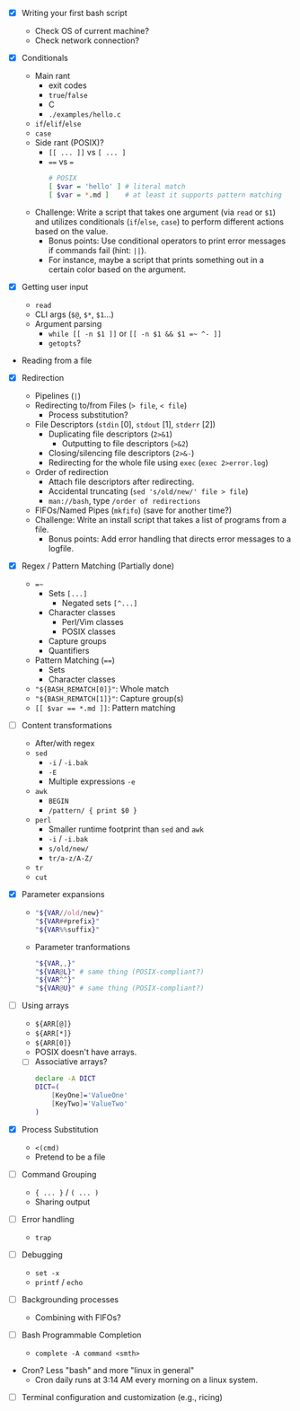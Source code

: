 - [x] Writing your first bash script
    - Check OS of current machine?
    - Check network connection?

- [x] Conditionals
    - Main rant 
        - exit codes
        - `true`/`false`
        - C
        - `./examples/hello.c`
    - `if`/`elif`/`else`
    - `case`
    - Side rant (POSIX)?
        - `[[ ... ]]` vs `[ ... ]`
        - `==` vs `=`
          ```sh
          # POSIX
          [ $var = 'hello' ] # literal match
          [ $var = *.md ]    # at least it supports pattern matching
          ```
    * Challenge: Write a script that takes one argument (via `read` or `$1`) and utilizes 
      conditionals (`if`/`else`, `case`) to perform different actions based on the value.  
        * Bonus points: Use conditional operators to print error messages if commands fail (hint: `||`).  
        * For instance, maybe a script that prints something out in a certain color based on the argument.

- [x] Getting user input
    - `read`
    - CLI args (`$@`, `$*`, `$1`...)
    - Argument parsing
        - `while [[ -n $1 ]]` or `[[ -n $1 && $1 =~ ^- ]]`
        - `getopts`?

- Reading from a file

- [x] Redirection
    - Pipelines (`|`)
    - Redirecting to/from Files (`> file`, `< file`)
        - Process substitution?
    - File Descriptors (`stdin` [0], `stdout` [1], `stderr` [2])
        - Duplicating file descriptors (`2>&1`)
            - Outputting to file descriptors (`>&2`)
        - Closing/silencing file descriptors (`2>&-`)
        - Redirecting for the whole file using `exec` (`exec 2>error.log`)
    - Order of redirection
        - Attach file descriptors after redirecting.  
        - Accidental truncating (`sed 's/old/new/' file > file`) 
        - `man://bash`, type `/order of redirections`
    - FIFOs/Named Pipes (`mkfifo`) (save for another time?)
    - Challenge: Write an install script that takes a list of programs from a file.  
        - Bonus points: Add error handling that directs error messages to a 
          logfile.  


- [x] Regex / Pattern Matching (Partially done)
    - `=~`
        - Sets `[...]`
            - Negated sets `[^...]`
        - Character classes
            - Perl/Vim classes
            - POSIX classes
        - Capture groups
        - Quantifiers
    - Pattern Matching (`==`)
        - Sets
        - Character classes
    - `"${BASH_REMATCH[0]}"`: Whole match
    - `"${BASH_REMATCH[1]}"`: Capture group(s)
    - `[[ $var == *.md ]]`: Pattern matching


- [ ] Content transformations
    - After/with regex
    - `sed`
        - `-i` / `-i.bak`
        - `-E`
        - Multiple expressions `-e`
    - `awk`
        - `BEGIN`
        - `/pattern/ { print $0 }`
    - `perl`
        - Smaller runtime footprint than `sed` and `awk`
        - `-i` / `-i.bak`
        - `s/old/new/`
        - `tr/a-z/A-Z/`
    - `tr`
    - `cut`

- [x] Parameter expansions
    - ```bash
      "${VAR//old/new}"
      "${VAR##prefix}"
      "${VAR%%suffix}"
      ```
    - Parameter tranformations
      ```bash
      "${VAR,,}"
      "${VAR@L}" # same thing (POSIX-compliant?)
      "${VAR^^}"
      "${VAR@U}" # same thing (POSIX-compliant?)
      ```

- [ ] Using arrays 
    - `${ARR[@]}`
    - `${ARR[*]}`
    - `${ARR[0]}`
    - POSIX doesn't have arrays.

    - [ ] Associative arrays?
      ```bash
      declare -A DICT
      DICT=(
          [KeyOne]='ValueOne'
          [KeyTwo]='ValueTwo'
      )
      ```

- [x] Process Substitution
    - `<(cmd)`
    - Pretend to be a file

- [ ] Command Grouping 
    - `{ ... }` / `( ... )`
    - Sharing output

- [ ] Error handling
    - `trap`

- [ ] Debugging
    - `set -x`
    - `printf` / `echo`

- [ ] Backgrounding processes
    - Combining with FIFOs?

- [ ] Bash Programmable Completion
    - `complete -A command <smth>`

- Cron? Less "bash" and more "linux in general"
    - Cron daily runs at 3:14 AM every morning on a linux system.  

- [ ] Terminal configuration and customization (e.g., ricing)


